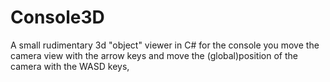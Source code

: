 # Console3D
A small rudimentary 3d "object" viewer in C# for the console
you move the camera view with the arrow keys and move the (global)position of the camera with the WASD keys,
